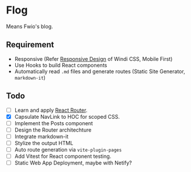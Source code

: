 # Flog

Means Fwio's blog.

## Requirement

+ Responsive (Refer [Responsive Design](https://windicss.org/features/responsive-design.html) of Windi CSS, Mobile First)
+ Use Hooks to build React components
+ Automatically read `.md` files and generate routes (Static Site Generator, `markdown-it`)

## Todo

+ [ ] Learn and apply [React Router](https://reactrouter.com/docs/en/v6/getting-started/concepts).
+ [X] Capsulate NavLink to HOC for scoped CSS.
+ [ ] Implement the Posts component
+ [ ] Design the Router architechture
+ [ ] Integrate markdown-it
+ [ ] Stylize the output HTML
+ [ ] Auto route generation via `vite-plugin-pages`
+ [ ] Add Vitest for React component testing.
+ [ ] Static Web App Deployment, maybe with Netify?
